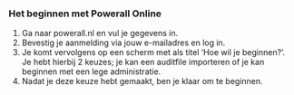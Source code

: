 ### Het beginnen met Powerall Online
1.	Ga naar powerall.nl en vul je gegevens in.
2.	Bevestig je aanmelding via jouw e-mailadres en log in.
3.	Je komt vervolgens op een scherm met als titel ‘Hoe wil je beginnen?’. Je hebt hierbij 2 keuzes; je kan een auditfile importeren of je kan beginnen met een lege administratie. 
4.	Nadat je deze keuze hebt gemaakt, ben je klaar om te beginnen. 
